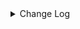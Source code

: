 <details><summary> Change Log </summary>

| Change | Commit | Version |
| --- | --- | --- |
|fix code style|https://github.com/apache/seatunnel/commit/d62342aa5| dev |
|[maven-release-plugin] prepare for next development iteration|https://github.com/apache/seatunnel/commit/dca66b78d| dev |
|[maven-release-plugin] prepare release 2.3.10|https://github.com/apache/seatunnel/commit/5c8a4c03d|2.3.10|
|[Improve] restruct connector common options (#8634)|https://github.com/apache/seatunnel/commit/f3499a6ee|2.3.10|
|[Improve][Transform] Rename sql transform table name from &#x27;fake&#x27; to &#x27;dual&#x27; (#8298)|https://github.com/apache/seatunnel/commit/e6169684f|2.3.9|
|[Improve][dist]add shade check rule (#8136)|https://github.com/apache/seatunnel/commit/51ef80001|2.3.9|
|[Improve][API] Unified tables_configs and table_list (#8100)|https://github.com/apache/seatunnel/commit/84c0b8d66|2.3.9|
|[Feature][Core] Rename `result_table_name`/`source_table_name` to `plugin_input/plugin_output` (#8072)|https://github.com/apache/seatunnel/commit/c7bbd322d|2.3.9|
|[Feature][Restapi] Allow metrics information to be associated to logical plan nodes (#7786)|https://github.com/apache/seatunnel/commit/6b7c53d03|2.3.9|
|[Improve][Connector] Add multi-table sink option check (#7360)|https://github.com/apache/seatunnel/commit/2489f6446|2.3.7|
|[Feature][Core] Support using upstream table placeholders in sink options and auto replacement (#7131)|https://github.com/apache/seatunnel/commit/c4ca74122|2.3.6|
|correct the typo of kudu kerberos config (#6905)|https://github.com/apache/seatunnel/commit/fcb855497|2.3.6|
|[Fix][KuduCatalogFactory]: Fix KuduCatalogFactory.optionRule() will throw an Exception (#6787)|https://github.com/apache/seatunnel/commit/45a4e1532|2.3.6|
|[Feature][Engine] Unify job env parameters (#6003)|https://github.com/apache/seatunnel/commit/2410ab38f|2.3.4|
|[Feature][Connector-V2] Support multi-table sink feature for kudu (#5951)|https://github.com/apache/seatunnel/commit/82460c0bf|2.3.4|
|[Feature] Add unsupported datatype check for all catalog (#5890)|https://github.com/apache/seatunnel/commit/b9791285a|2.3.4|
|[Feature][Kudu] Support multi-table source read (#5878)|https://github.com/apache/seatunnel/commit/8d9a0b7d1|2.3.4|
|[Improve][Common] Introduce new error define rule (#5793)|https://github.com/apache/seatunnel/commit/9d1b2582b|2.3.4|
|[Feature][Connector-V2] Support TableSourceFactory/TableSinkFactory on kudu (#5789)|https://github.com/apache/seatunnel/commit/10e791d60|2.3.4|
|[Improve] Remove use `SeaTunnelSink::getConsumedType` method and mark it as deprecated (#5755)|https://github.com/apache/seatunnel/commit/8de740810|2.3.4|
|[Feature][Kudu] Refactor Kudu functionality and  Sink support CDC data. (#5437)|https://github.com/apache/seatunnel/commit/22110eb7b|2.3.4|
|[Improve][build] Give the maven module a human readable name (#4114)|https://github.com/apache/seatunnel/commit/d7cd60105|2.3.1|
|[Improve][Project] Code format with spotless plugin. (#4101)|https://github.com/apache/seatunnel/commit/a2ab16656|2.3.1|
|[Hotfix][Connector-V2] Fix connector source snapshot state NPE (#4027)|https://github.com/apache/seatunnel/commit/e39c4988c|2.3.1|
|[Feature][Connector] add get source method to all source connector (#3846)|https://github.com/apache/seatunnel/commit/417178fb8|2.3.1|
|[Feature][API &amp; Connector &amp; Doc] add parallelism and column projection interface (#3829)|https://github.com/apache/seatunnel/commit/b9164b8ba|2.3.1|
|[Hotfix][OptionRule] Fix option rule about all connectors (#3592)|https://github.com/apache/seatunnel/commit/226dc6a11|2.3.0|
|[Improve] [Connector-V2] Bad smell ToArrayCallWithZeroLengthArrayArgument: (#3577)|https://github.com/apache/seatunnel/commit/cc448d98c|2.3.0|
|[Improve][Connector-V2][Kudu] Unified exception for kudu source &amp; sink connector (#3564)|https://github.com/apache/seatunnel/commit/273418ddc|2.3.0|
|[Connector] [Dependency] Add Miss Dependency Cassandra And Change Kudu Plugin Name (#3432)|https://github.com/apache/seatunnel/commit/6ac6a0a0c|2.3.0|
|[Feature][Connector V2] expose configurable options in Kudu (#3365)|https://github.com/apache/seatunnel/commit/c422210e2|2.3.0|
|[Feature][Core][Connector-V2] Unified The way of setting JobName (#2908)|https://github.com/apache/seatunnel/commit/bf2c97484|2.3.0-beta|
|remove duplicate ExceptionUtil class (#3037)|https://github.com/apache/seatunnel/commit/c9dc7c50c|2.3.0-beta|
|[Improve][all] change Log to @Slf4j (#3001)|https://github.com/apache/seatunnel/commit/6016100f1|2.3.0-beta|
|[Improve][Connector-V2]Kudu Sink Connector Support to upsert row|https://github.com/apache/seatunnel/commit/1ece805ab|2.3.0-beta|
|[DEV][Api] Replace SeaTunnelContext with JobContext and remove singleton pattern (#2706)|https://github.com/apache/seatunnel/commit/cbf82f755|2.2.0-beta|
|[#2606]Dependency management split (#2630)|https://github.com/apache/seatunnel/commit/fc047be69|2.2.0-beta|
|[Connector-V2] Add Kudu source and sink connector (#2254)|https://github.com/apache/seatunnel/commit/0483cbc2d|2.2.0-beta|

</details>
